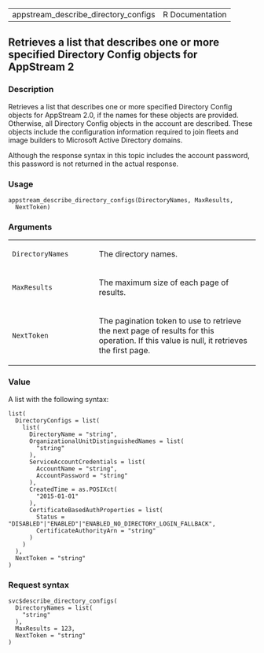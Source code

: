 <table style="width: 100%;">
<tbody>
<tr class="odd">
<td>appstream_describe_directory_configs</td>
<td style="text-align: right;">R Documentation</td>
</tr>
</tbody>
</table>

## Retrieves a list that describes one or more specified Directory Config objects for AppStream 2

### Description

Retrieves a list that describes one or more specified Directory Config
objects for AppStream 2.0, if the names for these objects are provided.
Otherwise, all Directory Config objects in the account are described.
These objects include the configuration information required to join
fleets and image builders to Microsoft Active Directory domains.

Although the response syntax in this topic includes the account
password, this password is not returned in the actual response.

### Usage

    appstream_describe_directory_configs(DirectoryNames, MaxResults,
      NextToken)

### Arguments

<table>
<colgroup>
<col style="width: 35%" />
<col style="width: 65%" />
</colgroup>
<tbody>
<tr class="odd">
<td><code
id="appstream_describe_directory_configs_:_DirectoryNames">DirectoryNames</code></td>
<td><p>The directory names.</p></td>
</tr>
<tr class="even">
<td><code
id="appstream_describe_directory_configs_:_MaxResults">MaxResults</code></td>
<td><p>The maximum size of each page of results.</p></td>
</tr>
<tr class="odd">
<td><code
id="appstream_describe_directory_configs_:_NextToken">NextToken</code></td>
<td><p>The pagination token to use to retrieve the next page of results
for this operation. If this value is null, it retrieves the first
page.</p></td>
</tr>
</tbody>
</table>

### Value

A list with the following syntax:

    list(
      DirectoryConfigs = list(
        list(
          DirectoryName = "string",
          OrganizationalUnitDistinguishedNames = list(
            "string"
          ),
          ServiceAccountCredentials = list(
            AccountName = "string",
            AccountPassword = "string"
          ),
          CreatedTime = as.POSIXct(
            "2015-01-01"
          ),
          CertificateBasedAuthProperties = list(
            Status = "DISABLED"|"ENABLED"|"ENABLED_NO_DIRECTORY_LOGIN_FALLBACK",
            CertificateAuthorityArn = "string"
          )
        )
      ),
      NextToken = "string"
    )

### Request syntax

    svc$describe_directory_configs(
      DirectoryNames = list(
        "string"
      ),
      MaxResults = 123,
      NextToken = "string"
    )
